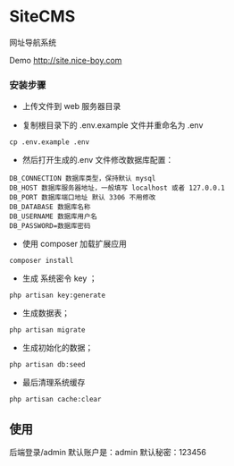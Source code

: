 # SiteCMS

网址导航系统

Demo http://site.nice-boy.com

### 安装步骤

-   上传文件到 web 服务器目录

-   复制根目录下的 .env.example 文件并重命名为 .env

```
cp .env.example .env
```

-   然后打开生成的.env 文件修改数据库配置：

```
DB_CONNECTION 数据库类型，保持默认 mysql
DB_HOST 数据库服务器地址，一般填写 localhost 或者 127.0.0.1
DB_PORT 数据库端口地址 默认 3306 不用修改
DB_DATABASE 数据库名称
DB_USERNAME 数据库用户名
DB_PASSWORD=数据库密码
```

-   使用 composer 加载扩展应用

```
composer install
```

-   生成 系统密令 key ；

```
php artisan key:generate
```

-   生成数据表；

```
php artisan migrate
```

-   生成初始化的数据；

```
php artisan db:seed
```

-   最后清理系统缓存

```
php artisan cache:clear
```

## 使用
后端登录/admin
默认账户是：admin
默认秘密：123456

